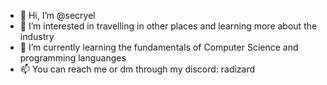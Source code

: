 - 👋 Hi, I’m @secryel
- 👀 I’m interested in travelling in other places and learning more about the industry
- 🌱 I’m currently learning the fundamentals of Computer Science and programming languanges
- 📫 You can reach me or dm through my discord: radizard

<!---
secryel/secryel is a ✨ special ✨ repository because its `README.md` (this file) appears on your GitHub profile.
You can click the Preview link to take a look at your changes.
--->
